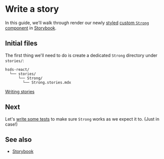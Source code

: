 # Write a story

In this guide, we'll walk through render our newly [styled](styling.md) [custom `Strong` component](creating.md) in [Storybook](https://storybook.js.org/).

## Initial files

The first thing we'll need to do is create a dedicated `Strong` directory under `stories/`:

```
hsds-react/
  └── stories/
      └── Strong/
        └── Strong.stories.mdx
```

[Writing stories](https://hsds.helpscout.com/?path=/docs/welcome-4-writing-stories--page)

## Next

Let's [write some tests](testing.md) to make sure `Strong` works as we expect it to. (Just in case!)

## See also

- [Storybook](https://storybook.js.org/)
